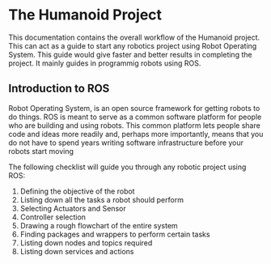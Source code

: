 # The Humanoid Project
This documentation contains the overall workflow of the Humanoid project. This can act as a guide to start any robotics project using Robot Operating System. This guide would give faster and better results in completing the project. It mainly guides in programmig robots using ROS.  

## Introduction to ROS
Robot Operating System, is an open source framework for getting robots to do things. ROS is meant to serve as a common software platform for people who are building and using robots. This common platform lets people share code and ideas more readily and, perhaps more importantly, means that you do not have to spend years writing software infrastructure before your robots start moving

The following checklist will guide you through any robotic project using ROS:
 1. Defining the objective of the robot
 2. Listing down all the tasks a robot should perform 
 3. Selecting Actuators and Sensor
 4. Controller selection
 5. Drawing a rough flowchart of the entire system
 6. Finding packages and wrappers to perform certain tasks 
 7. Listing down nodes and topics required
 8. Listing down services and actions

 

<!--stackedit_data:
eyJoaXN0b3J5IjpbMTU5MjEzNjA2OV19
-->